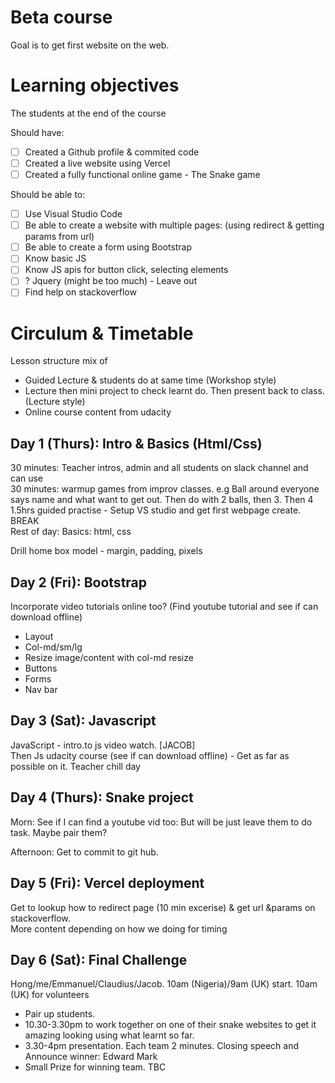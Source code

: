 # Beta course
Goal is to get first website on the web. 

# Learning objectives
The students at the end of the course

Should have:
- [ ] Created a Github profile & commited code
- [ ] Created a live website using Vercel
- [ ] Created a fully functional online game - The Snake game

Should be able to:
- [ ] Use Visual Studio Code
- [ ] Be able to create a website with multiple pages: (using redirect & getting params from url)
- [ ] Be able to create a form using Bootstrap
- [ ] Know basic JS
- [ ] Know JS apis for button click, selecting elements
- [ ] ? Jquery (might be too much) - Leave out
- [ ] Find help on stackoverflow

# Circulum & Timetable
Lesson structure mix of 
- Guided Lecture & students do at same time (Workshop style)
- Lecture then mini project to check learnt do. Then present back to class. (Lecture style)
- Online course content from udacity

## Day 1 (Thurs): Intro & Basics (Html/Css)
30 minutes: Teacher intros, admin and all students on slack channel and can use  
30 minutes: warmup games from improv classes. e.g Ball around everyone says name and what want to get out. Then do with 2 balls, then 3. Then 4  
1.5hrs guided practise - Setup VS studio and get first webpage create.  
BREAK  
Rest of day: Basics: html, css  

Drill home box model - margin, padding, pixels

## Day 2 (Fri): Bootstrap
Incorporate video tutorials online too? (Find youtube tutorial and see if can download offline)

- Layout
- Col-md/sm/lg
- Resize image/content with col-md resize
- Buttons
- Forms
- Nav bar

## Day 3 (Sat): Javascript
JavaScript - intro.to js video watch. [JACOB]  
Then Js udacity course (see if can download offline) - Get as far as possible on it. Teacher chill day


## Day 4 (Thurs): Snake project
Morn: See if I can find a youtube vid too: But will be just leave them to do task. Maybe pair them?

Afternoon: Get to commit to git hub.

## Day 5 (Fri): Vercel deployment
Get to lookup how to redirect page (10 min excerise) & get url &params  on stackoverflow.  
More content depending on how we doing for timing  

## Day 6 (Sat): Final Challenge
Hong/me/Emmanuel/Claudius/Jacob. 10am (Nigeria)/9am (UK) start. 10am (UK) for volunteers  
- Pair up students.  
- 10.30-3.30pm to work together on one of their snake websites to get it amazing looking using what learnt so far.  
- 3.30-4pm presentation. Each team 2 minutes. Closing speech and Announce winner: Edward Mark  
- Small Prize for winning team. TBC  

